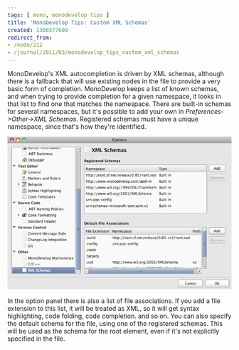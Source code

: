 ```yaml
---
tags: [ mono, monodevelop tips ]
title: 'MonoDevelop Tips: Custom XML Schemas'
created: 1300377600
redirect_from:
- /node/212
- /journal/2011/03/monodevelop_tips_custom_xml_schemas
---
```

MonoDevelop's XML autocompletion is driven by XML schemas, although there is a
fallback that will use existing nodes in the file to provide  a very basic form
of completion. MonoDevelop keeps a list of known schemas, and when trying to
provide completion for a given namespace, it looks in that list to find one that
matches the namespace. There are built-in schemas for several namespaces, but
it's possible to add your own in _Preferences->Other->XML Schemas_.<!--break-->
Registered schemas must have a unique namespace, since that's how they're
identified.

![The custom XML schemas panel](/files/images/md-tips/custom-xml-schemas.png)

In the option panel there is also a list of file associations. If you add a file
extension to this list, it will be treated as XML, so it will get syntax
highlighting, code folding, code completion. and so on. You can also specify the
default schema for the file, using one of the registered schemas. This will be
used as the schema for the root element, even if it's not explicitly specified
in the file.
